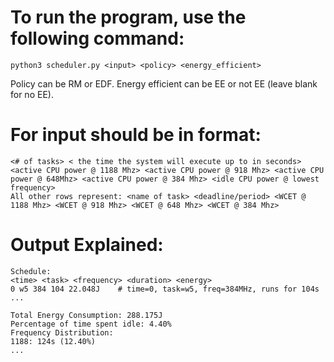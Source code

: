 # To run the program, use the following command:
```
python3 scheduler.py <input> <policy> <energy_efficient>
```
Policy can be RM or EDF.
Energy efficient can be EE or not EE (leave blank for no EE).

# For input should be in format:
```
<# of tasks> < the time the system will execute up to in seconds> <active CPU power @ 1188 Mhz> <active CPU power @ 918 Mhz> <active CPU power @ 648Mhz> <active CPU power @ 384 Mhz> <idle CPU power @ lowest frequency>
All other rows represent: <name of task> <deadline/period> <WCET @ 1188 Mhz> <WCET @ 918 Mhz> <WCET @ 648 Mhz> <WCET @ 384 Mhz>
```

# Output Explained:
```
Schedule:
<time> <task> <frequency> <duration> <energy>
0 w5 384 104 22.048J    # time=0, task=w5, freq=384MHz, runs for 104s
...

Total Energy Consumption: 288.175J
Percentage of time spent idle: 4.40%
Frequency Distribution:
1188: 124s (12.40%)
...
```

